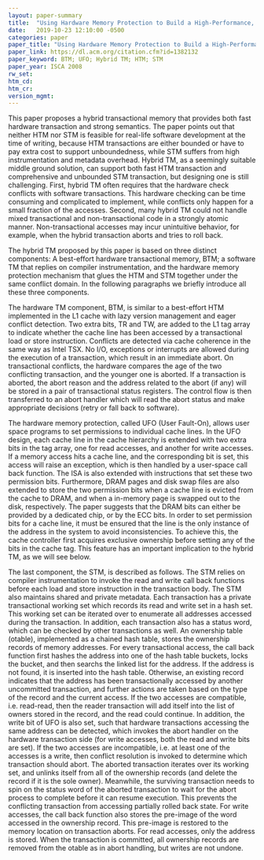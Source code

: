 ```yaml
---
layout: paper-summary
title:  "Using Hardware Memory Protection to Build a High-Performance, Strongly-Atomic Hybrid Transactional Memory"
date:   2019-10-23 12:10:00 -0500
categories: paper
paper_title: "Using Hardware Memory Protection to Build a High-Performance, Strongly-Atomic Hybrid Transactional Memory"
paper_link: https://dl.acm.org/citation.cfm?id=1382132
paper_keyword: BTM; UFO; Hybrid TM; HTM; STM
paper_year: ISCA 2008
rw_set: 
htm_cd: 
htm_cr: 
version_mgmt: 
---
```


This paper proposes a hybrid transactional memory that provides both fast hardware transaction and strong semantics. 
The paper points out that neither HTM nor STM is feasible for real-life software development at the time of writing, because
HTM transactions are either bounded or have to pay extra cost to support unboundedness, while STM suffers from high
instrumentation and metadata overhead. Hybrid TM, as a seemingly suitable middle ground solution, can support both
fast HTM transaction and comprehensive and unbounded STM transaction, but designing one is still challenging. First,
hybrid TM often requires that the hardware check conflicts with software transactions. This hardware checking can be 
time consuming and complicated to implement, while conflicts only happen for a small fraction of the accesses. Second,
many hybrid TM could not handle mixed transactional and non-transactional code in a strongly atomic manner. Non-transactional
accesses may incur unintuitive behavior, for example, when the hybrid transaction aborts and tries to roll back. 

The hybrid TM proposed by this paper is based on three distinct components: A best-effort hardware transactional memory,
BTM; a software TM that replies on compiler instrumentation, and the hardware memory protection mechanism that glues 
the HTM and STM together under the same conflict domain. In the following paragraphs we briefly introduce all these three 
components.

The hardware TM component, BTM, is similar to a best-effort HTM implemented in the L1 cache with lazy version management
and eager conflict detection. Two extra bits, TR and TW, are added to the L1 tag array to indicate whether the cache line
has been accessed by a transactional load or store instruction. Conflicts are detected via cache coherence in the same way 
as Intel TSX. No I/O, exceptions or interrupts are allowed during the execution of a transaction, which result in an immediate
abort. On transactional conflicts, the hardware compares the age of the two conflicting transaction, and the younger one
is aborted. If a transaction is aborted, the abort reason and the address related to the abort (if any) will be stored in
a pair of transactional status registers. The control flow is then transferred to an abort handler which will read the abort
status and make appropriate decisions (retry or fall back to software).

The hardware memory protection, called UFO (User Fault-On), allows user space programs to set permissions to individual
cache lines. In the UFO design, each cache line in the cache hierarchy is extended with two extra bits in the tag array, one 
for read accesses, and another for write accesses. If a memory access hits a cache line, and the corresponding bit is set,
this access will raise an exception, which is then handled by a user-space call back function. The ISA is also extended with 
instructions that set these two permission bits. Furthermore, DRAM pages and disk swap files are also extended to store the two
permission bits when a cache line is evicted from the cache to DRAM, and when a in-memory page is swapped out to the disk,
respectively. The paper suggests that the DRAM bits can either be provided by a dedicated chip, or by the ECC bits. In order
to set permission bits for a cache line, it must be ensured that the line is the only instance of the address in the system
to avoid inconsistencies. To achieve this, the cache controller first acquires exclusive ownership before setting any of the 
bits in the cache tag. This feature has an important implication to the hybrid TM, as we will see below.

The last component, the STM, is described as follows. The STM relies on compiler instrumentation to invoke the read and 
write call back functions before each load and store instruction in the transaction body. The STM also maintains shared
and private metadata. Each transaction has a private transactional working set which records its read and write set in 
a hash set. This working set can be iterated over to enumerate all addresses accessed during the transaction. In addition,
each transaction also has a status word, which can be checked by other transactions as well. An ownership table (otable),
implemented as a chained hash table, stores the ownership records of memory addresses. For every transactional access,
the call back function first hashes the address into one of the hash table buckets, locks the bucket, and then searchs the 
linked list for the address. If the address is not found, it is inserted into the hash table. Otherwise, an existing 
record indicates that the address has been transactionally accessed by another uncommitted transaction, and further actions
are taken based on the type of the record and the current access. If the two accesses are compatible, i.e. read-read, then
the reader transaction will add itself into the list of owners stored in the record, and the read could continue. In addition,
the write bit of UFO is also set, such that hardware transactions accessing the same address can be detected,
which invokes the abort handler on the hardware transaction side (for write accesses, both the read and write bits are set). 
If the two accesses are incompatible, i.e. at least one of the accesses is a write, then conflict resolution is invoked 
to determine which transaction should abort. The aborted transaction iterates over its working set, and unlinks itself 
from all of the ownership records (and delete the record if it is the sole owner). Meanwhile, the surviving transaction 
needs to spin on the status word of the aborted transaction to wait for the abort process to complete before it can resume 
execution. This prevents the conflicting transaction from accessing partially rolled back state. For write accesses, the 
call back function also stores the pre-image of the word accessed in the ownership record. This pre-image is restored to 
the memory location on transaction aborts. For read accesses, only the address is stored. When the transaction is committed, 
all ownership records are removed from the otable as in abort handling, but writes are not undone.
